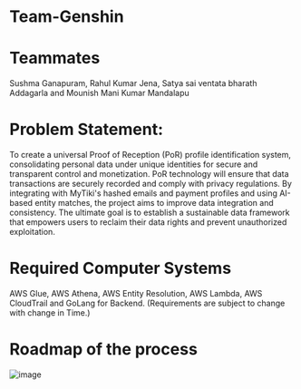 # Team-Genshin

# Teammates
Sushma Ganapuram, Rahul Kumar Jena, Satya sai ventata bharath Addagarla and Mounish Mani Kumar Mandalapu

# Problem Statement:
To create a universal Proof of Reception (PoR) profile identification system, consolidating personal data under unique identities for secure and transparent control and monetization. PoR technology will ensure that data transactions are securely recorded and comply with privacy regulations. By integrating with MyTiki's hashed emails and payment profiles and using AI-based entity matches, the project aims to improve data integration and consistency. The ultimate goal is to establish a sustainable data framework that empowers users to reclaim their data rights and prevent unauthorized exploitation.

# Required Computer Systems
AWS Glue, AWS Athena, AWS Entity Resolution, AWS Lambda, AWS CloudTrail and GoLang for Backend.
(Requirements are subject to change with change in Time.)

# Roadmap of the process
![image](https://github.com/user-attachments/assets/b52a2e6b-e6fd-4c67-9ca2-72552cc5e1b3)
